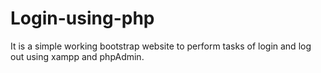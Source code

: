 # Login-using-php
It is a simple working bootstrap website to perform tasks of login and log out using xampp and phpAdmin.
